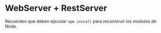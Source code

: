 # WebServer + RestServer

Recuerden que deben ejecutar ```npm install``` para reconstruir los modulos de Node.

